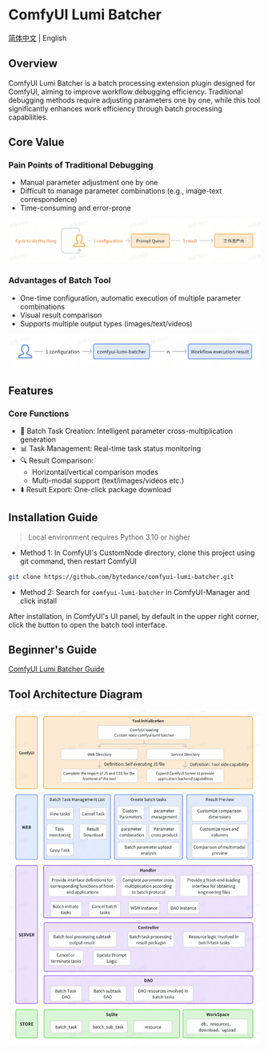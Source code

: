 # ComfyUI Lumi Batcher

[简体中文](./README_CN.md) | English

## Overview

ComfyUI Lumi Batcher is a batch processing extension plugin designed for ComfyUI, aiming to improve workflow debugging efficiency. Traditional debugging methods require adjusting parameters one by one, while this tool significantly enhances work efficiency through batch processing capabilities.

## Core Value

### Pain Points of Traditional Debugging

- Manual parameter adjustment one by one
- Difficult to manage parameter combinations (e.g., image-text correspondence)
- Time-consuming and error-prone

![Traditional Method](./static/old_way_en.png)

### Advantages of Batch Tool

- One-time configuration, automatic execution of multiple parameter combinations
- Visual result comparison
- Supports multiple output types (images/text/videos)

![Batch Tool](./static/new_way_en.png)

## Features

### Core Functions

- 🚀 Batch Task Creation: Intelligent parameter cross-multiplication generation
- 📊 Task Management: Real-time task status monitoring
- 🔍 Result Comparison:
  - Horizontal/vertical comparison modes
  - Multi-modal support (text/images/videos etc.)
- ⬇️ Result Export: One-click package download

## Installation Guide

> Local environment requires Python 3.10 or higher

- Method 1: In ComfyUI's CustomNode directory, clone this project using git command, then restart ComfyUI

```bash
git clone https://github.com/bytedance/comfyui-lumi-batcher.git
```

- Method 2: Search for `comfyui-lumi-batcher` in ComfyUI-Manager and click install

After installation, in ComfyUI's UI panel, by default in the upper right corner, click the button to open the batch tool interface.

## Beginner's Guide

[ComfyUI Lumi Batcher Guide](https://bytedance.larkoffice.com/docx/LGLWdPIj8ooQyxxMAOQcWmR8nCh)

## Tool Architecture Diagram

![Architecture Diagram](./static/architecture_en.png)
